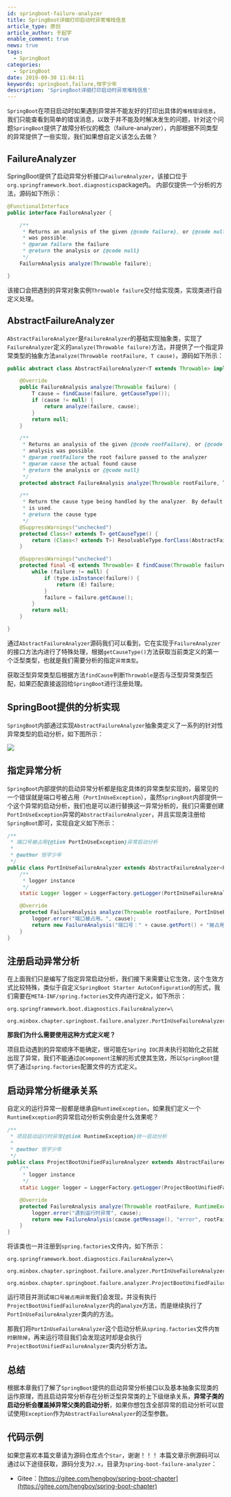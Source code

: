 ```yaml
---
id: springboot-failure-analyzer
title: SpringBoot详细打印启动时异常堆栈信息
article_type: 原创
article_author: 于起宇
enable_comment: true
news: true
tags:
  - SpringBoot
categories:
  - SpringBoot
date: 2019-09-30 11:04:11
keywords: springboot,failure,恒宇少年
description: 'SpringBoot详细打印启动时异常堆栈信息'
---
```

`SpringBoot`在项目启动时如果遇到异常并不能友好的打印出具体的`堆栈错误信息`，我们只能查看到简单的错误消息，以致于并不能及时解决发生的问题，针对这个问题`SpringBoot`提供了故障分析仪的概念（failure-analyzer），内部根据不同类型的异常提供了一些实现，我们如果想自定义该怎么去做？

<!--more-->

## FailureAnalyzer
SpringBoot提供了启动异常分析接口`FailureAnalyzer`，该接口位于`org.springframework.boot.diagnostics`package内。
内部仅提供一个分析的方法，源码如下所示：
```java
@FunctionalInterface
public interface FailureAnalyzer {

	/**
	 * Returns an analysis of the given {@code failure}, or {@code null} if no analysis
	 * was possible.
	 * @param failure the failure
	 * @return the analysis or {@code null}
	 */
	FailureAnalysis analyze(Throwable failure);

}
```
该接口会把遇到的异常对象实例`Throwable failure`交付给实现类，实现类进行自定义处理。

## AbstractFailureAnalyzer

`AbstractFailureAnalyzer`是`FailureAnalyzer`的基础实现抽象类，实现了`FailureAnalyzer`定义的`analyze(Throwable failure)`方法，并提供了一个指定异常类型的抽象方法`analyze(Throwable rootFailure, T cause)`，源码如下所示：

```java
public abstract class AbstractFailureAnalyzer<T extends Throwable> implements FailureAnalyzer {

	@Override
	public FailureAnalysis analyze(Throwable failure) {
		T cause = findCause(failure, getCauseType());
		if (cause != null) {
			return analyze(failure, cause);
		}
		return null;
	}

	/**
	 * Returns an analysis of the given {@code rootFailure}, or {@code null} if no
	 * analysis was possible.
	 * @param rootFailure the root failure passed to the analyzer
	 * @param cause the actual found cause
	 * @return the analysis or {@code null}
	 */
	protected abstract FailureAnalysis analyze(Throwable rootFailure, T cause);

	/**
	 * Return the cause type being handled by the analyzer. By default the class generic
	 * is used.
	 * @return the cause type
	 */
	@SuppressWarnings("unchecked")
	protected Class<? extends T> getCauseType() {
		return (Class<? extends T>) ResolvableType.forClass(AbstractFailureAnalyzer.class, getClass()).resolveGeneric();
	}

	@SuppressWarnings("unchecked")
	protected final <E extends Throwable> E findCause(Throwable failure, Class<E> type) {
		while (failure != null) {
			if (type.isInstance(failure)) {
				return (E) failure;
			}
			failure = failure.getCause();
		}
		return null;
	}

}
```

通过`AbstractFailureAnalyzer`源码我们可以看到，它在实现于`FailureAnalyzer`的接口方法内进行了特殊处理，根据`getCauseType()`方法获取当前类定义的第一个泛型类型，也就是我们需要分析的指定`异常类型`。

获取泛型异常类型后根据方法`findCause`判断`Throwable`是否与泛型异常类型匹配，如果匹配直接返回给`SpringBoot`进行注册处理。

## SpringBoot提供的分析实现

`SpringBoot`内部通过实现`AbstractFailureAnalyzer`抽象类定义了一系列的针对性异常类型的启动分析，如下图所示：

![](/images/post/springboot-failure-analyzer.png)

## 指定异常分析

`SpringBoot`内部提供的启动异常分析都是指定具体的异常类型实现的，最常见的一个错误就是端口号被占用（`PortInUseException`），虽然`SpringBoot`内部提供一个这个异常的启动分析，我们也是可以进行替换这一异常分析的，我们只需要创建`PortInUseException`异常的`AbstractFailureAnalyzer`，并且实现类注册给`SpringBoot`即可，实现自定义如下所示：

```java
/**
 * 端口号被占用{@link PortInUseException}异常启动分析
 *
 * @author 恒宇少年
 */
public class PortInUseFailureAnalyzer extends AbstractFailureAnalyzer<PortInUseException> {
    /**
     * logger instance
     */
    static Logger logger = LoggerFactory.getLogger(PortInUseFailureAnalyzer.class);

    @Override
    protected FailureAnalysis analyze(Throwable rootFailure, PortInUseException cause) {
        logger.error("端口被占用。", cause);
        return new FailureAnalysis("端口号：" + cause.getPort() + "被占用", "PortInUseException", rootFailure);
    }
}
```

## 注册启动异常分析

在上面我们只是编写了指定异常启动分析，我们接下来需要让它生效，这个生效方式比较特殊，类似于自定义`SpringBoot Starter AutoConfiguration`的形式，我们需要在`META-INF/spring.factories`文件内进行定义，如下所示：

```
org.springframework.boot.diagnostics.FailureAnalyzer=\
  org.minbox.chapter.springboot.failure.analyzer.PortInUseFailureAnalyzer
```

**那我们为什么需要使用这种方式定义呢？**

项目启动遇到的异常顺序不能确定，很可能在`Spring IOC`并未执行初始化之前就出现了异常，我们不能通过`@Component`注解的形式使其生效，所以`SpringBoot`提供了通过`spring.factories`配置文件的方式定义。

## 启动异常分析继承关系

自定义的运行异常一般都是继承自`RuntimeException`，如果我们定义一个`RuntimeException`的异常启动分析实例会是什么效果呢？

```java
/**
 * 项目启动运行时异常{@link RuntimeException}统一启动分析
 *
 * @author 恒宇少年
 */
public class ProjectBootUnifiedFailureAnalyzer extends AbstractFailureAnalyzer<RuntimeException> {
    /**
     * logger instance
     */
    static Logger logger = LoggerFactory.getLogger(ProjectBootUnifiedFailureAnalyzer.class);

    @Override
    protected FailureAnalysis analyze(Throwable rootFailure, RuntimeException cause) {
        logger.error("遇到运行时异常", cause);
        return new FailureAnalysis(cause.getMessage(), "error", rootFailure);
    }
}
```

将该类也一并注册到`spring.factories`文件内，如下所示：

```
org.springframework.boot.diagnostics.FailureAnalyzer=\
  org.minbox.chapter.springboot.failure.analyzer.PortInUseFailureAnalyzer,\
  org.minbox.chapter.springboot.failure.analyzer.ProjectBootUnifiedFailureAnalyzer
```

运行项目并测试`端口号被占用异常`我们会发现，并没有执行`ProjectBootUnifiedFailureAnalyzer`内的`analyze`方法，而是继续执行了`PortInUseFailureAnalyzer`类内的方法。

那我们将`PortInUseFailureAnalyzer`这个启动分析从`spring.factories`文件内`暂时删除掉`，再来运行项目我们会发现这时却是会执行`ProjectBootUnifiedFailureAnalyzer`类内分析方法。

## 总结

根据本章我们了解了`SpringBoot`提供的启动异常分析接口以及基本抽象实现类的运作原理，而且启动异常分析存在分析泛型异常类的上下级继承关系，**异常子类的启动分析会覆盖掉异常父类的启动分析**，如果你想包含全部异常的启动分析可以尝试使用`Exception`作为`AbstractFailureAnalyzer`的泛型参数。

## 代码示例
如果您喜欢本篇文章请为源码仓库点个`Star`，谢谢！！！
本篇文章示例源码可以通过以下途径获取，源码分支为`2.x`，目录为`spring-boot-failure-analyzer`：
- Gitee：[https://gitee.com/hengboy/spring-boot-chapter](https://gitee.com/hengboy/spring-boot-chapter)